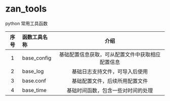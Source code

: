 # zan_tools
python 常用工具函数

| 序号 | 函数工具名称 |                       介绍                       |
| :--: | :----------- | :----------------------------------------------: |
|  1   | base_config  | 基础配置信息获取，可从配置文件中获取相应配置信息 |
|  2   | base_log     |          基础日志支持文件，可导入后使用          |
|  3   | base.conf    |          基础配置文件，后续所用配置文件          |
|  4   | base_time    |        基础时间函数，包含一些对时间的处理        |



 